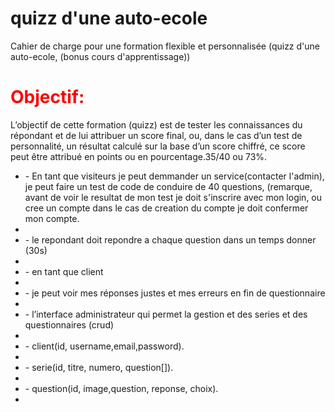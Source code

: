 <h1>quizz d'une auto-ecole</h1>
<p>Cahier de charge pour une formation flexible et personnalisée (quizz d'une auto-ecole, (bonus cours d'apprentissage))</p>
<h1 style="color:red">Objectif:</h1>
<p>L’objectif de cette formation (quizz) est de tester les connaissances du répondant et de lui attribuer un score final, ou, dans le cas d’un test de personnalité, un résultat calculé sur la base d’un score chiffré, ce score peut être attribué en points ou en pourcentage.35/40 ou 73%.</p>
</hr style="border-top:3px;color:green">
<ul>
<li>- En tant que visiteurs je peut demmander un service(contacter l'admin), je peut faire un test de code de conduire de 40 questions, (remarque, avant de voir le resultat de mon test je doit s'inscrire avec mon login, ou cree un compte dans le cas de creation du compte je doit confermer mon compte.<li/>
<li>- le repondant doit repondre a chaque question dans un temps donner (30s)<li/>
<li>- en tant que client<li/>
<li>- je peut voir mes réponses justes et mes erreurs en fin de questionnaire<li/>
<li>- l’interface administrateur qui permet la gestion et des series et des questionnaires (crud)<li/>
<li>- client(id, username,email,password).<li/>
<li>- serie(id, titre, numero, question[]).<li/>
<li>- question(id, image,question, reponse, choix).<li/>
<ul/>

